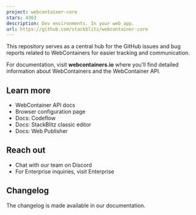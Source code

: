 ```yaml
---
project: webcontainer-core
stars: 4363
description: Dev environments. In your web app.
url: https://github.com/stackblitz/webcontainer-core
---
```


This repository serves as a central hub for the GitHub issues and bug reports related to WebContainers for easier tracking and communication.

For documentation, visit **webcontainers.io** where you'll find detailed information about WebContainers and the WebContainer API.

Learn more
----------

-   WebContainer API docs
-   Browser configuration page
-   Docs: Codeflow
-   Docs: StackBlitz classic editor
-   Docs: Web Publisher

Reach out
---------

-   Chat with our team on Discord
-   For Enterprise inquiries, visit Enterprise

Changelog
---------

The changelog is made available in our documentation.
